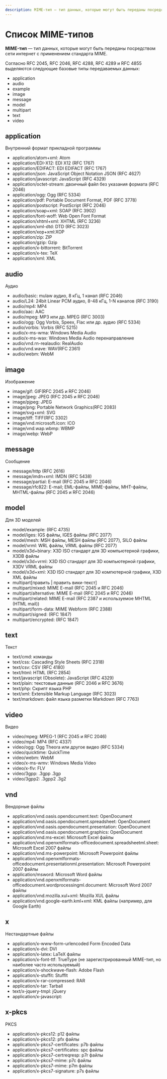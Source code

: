 ```yaml
---
description: MIME-тип — тип данных, которые могут быть переданы посредством сети интернет с применением стандарта MIME
---
```


# Список MIME-типов

**MIME-тип** — тип данных, которые могут быть переданы посредством сети интернет с применением стандарта MIME.

Согласно RFC 2045, RFC 2046, RFC 4288, RFC 4289 и RFC 4855 выделяются следующие базовые типы передаваемых данных:

-   application
-   audio
-   example
-   image
-   message
-   model
-   multipart
-   text
-   video

## application

Внутренний формат прикладной программы

-   application/atom+xml: Atom
-   application/EDI-X12: EDI X12 (RFC 1767)
-   application/EDIFACT: EDI EDIFACT (RFC 1767)
-   application/json: JavaScript Object Notation JSON (RFC 4627)
-   application/javascript: JavaScript (RFC 4329)
-   application/octet-stream: двоичный файл без указания формата (RFC 2046)
-   application/ogg: Ogg (RFC 5334)
-   application/pdf: Portable Document Format, PDF (RFC 3778)
-   application/postscript: PostScript (RFC 2046)
-   application/soap+xml: SOAP (RFC 3902)
-   application/font-woff: Web Open Font Format
-   application/xhtml+xml: XHTML (RFC 3236)
-   application/xml-dtd: DTD (RFC 3023)
-   application/xop+xml:XOP
-   application/zip: ZIP
-   application/gzip: Gzip
-   application/x-bittorrent: BitTorrent
-   application/x-tex: TeX
-   application/xml: XML

## audio

Аудио

-   audio/basic: mulaw аудио, 8 кГц, 1 канал (RFC 2046)
-   audio/L24: 24bit Linear PCM аудио, 8-48 кГц, 1-N каналов (RFC 3190)
-   audio/mp4: MP4
-   audio/aac: AAC
-   audio/mpeg: MP3 или др. MPEG (RFC 3003)
-   audio/ogg: Ogg Vorbis, Speex, Flac или др. аудио (RFC 5334)
-   audio/vorbis: Vorbis (RFC 5215)
-   audio/x-ms-wma: Windows Media Audio
-   audio/x-ms-wax: Windows Media Audio перенаправление
-   audio/vnd.rn-realaudio: RealAudio
-   audio/vnd.wave: WAV(RFC 2361)
-   audio/webm: WebM

## image

Изображение

-   image/gif: GIF(RFC 2045 и RFC 2046)
-   image/jpeg: JPEG (RFC 2045 и RFC 2046)
-   image/pjpeg: JPEG
-   image/png: Portable Network Graphics(RFC 2083)
-   image/svg+xml: SVG
-   image/tiff: TIFF(RFC 3302)
-   image/vnd.microsoft.icon: ICO
-   image/vnd.wap.wbmp: WBMP
-   image/webp: WebP

## message

Сообщение

-   message/http (RFC 2616)
-   message/imdn+xml: IMDN (RFC 5438)
-   message/partial: E-mail (RFC 2045 и RFC 2046)
-   message/rfc822: E-mail; EML-файлы, MIME-файлы, MHT-файлы, MHTML-файлы (RFC 2045 и RFC 2046)

## model

Для 3D моделей

-   model/example: (RFC 4735)
-   model/iges: IGS файлы, IGES файлы (RFC 2077)
-   model/mesh: MSH файлы, MESH файлы (RFC 2077), SILO файлы
-   model/vrml: WRL файлы, VRML файлы (RFC 2077)
-   model/x3d+binary: X3D ISO стандарт для 3D компьютерной графики, X3DB файлы
-   model/x3d+vrml: X3D ISO стандарт для 3D компьютерной графики, X3DV VRML файлы
-   model/x3d+xml: X3D ISO стандарт для 3D компютерной графики, X3D XML файлы
-   multipart[править | править вики-текст]
-   multipart/mixed: MIME E-mail (RFC 2045 и RFC 2046)
-   multipart/alternative: MIME E-mail (RFC 2045 и RFC 2046)
-   multipart/related: MIME E-mail (RFC 2387 и используемое MHTML (HTML mail))
-   multipart/form-data: MIME Webform (RFC 2388)
-   multipart/signed: (RFC 1847)
-   multipart/encrypted: (RFC 1847)

## text

Текст

-   text/cmd: команды
-   text/css: Cascading Style Sheets (RFC 2318)
-   text/csv: CSV (RFC 4180)
-   text/html: HTML (RFC 2854)
-   text/javascript (Obsolete): JavaScript (RFC 4329)
-   text/plain: текстовые данные (RFC 2046 и RFC 3676)
-   text/php: Скрипт языка PHP
-   text/xml: Extensible Markup Language (RFC 3023)
-   text/markdown: файл языка разметки Markdown (RFC 7763)

## video

Видео

-   video/mpeg: MPEG-1 (RFC 2045 и RFC 2046)
-   video/mp4: MP4 (RFC 4337)
-   video/ogg: Ogg Theora или другое видео (RFC 5334)
-   video/quicktime: QuickTime
-   video/webm: WebM
-   video/x-ms-wmv: Windows Media Video
-   video/x-flv: FLV
-   video/3gpp: .3gpp .3gp
-   video/3gpp2: .3gpp2 .3g2

## vnd

Вендорные файлы

-   application/vnd.oasis.opendocument.text: OpenDocument
-   application/vnd.oasis.opendocument.spreadsheet: OpenDocument
-   application/vnd.oasis.opendocument.presentation: OpenDocument
-   application/vnd.oasis.opendocument.graphics: OpenDocument
-   application/vnd.ms-excel: Microsoft Excel файлы
-   application/vnd.openxmlformats-officedocument.spreadsheetml.sheet: Microsoft Excel 2007 файлы
-   application/vnd.ms-powerpoint: Microsoft Powerpoint файлы
-   application/vnd.openxmlformats-officedocument.presentationml.presentation: Microsoft Powerpoint 2007 файлы
-   application/msword: Microsoft Word файлы
-   application/vnd.openxmlformats-officedocument.wordprocessingml.document: Microsoft Word 2007 файлы
-   application/vnd.mozilla.xul+xml: Mozilla XUL файлы
-   application/vnd.google-earth.kml+xml: KML файлы (например, для Google Earth)

## x

Нестандартные файлы

-   application/x-www-form-urlencoded Form Encoded Data
-   application/x-dvi: DVI
-   application/x-latex: LaTeX файлы
-   application/x-font-ttf: TrueType (не зарегистрированный MIME-тип, но наиболее часто используемый)
-   application/x-shockwave-flash: Adobe Flash
-   application/x-stuffit: StuffIt
-   application/x-rar-compressed: RAR
-   application/x-tar: Tarball
-   text/x-jquery-tmpl: jQuery
-   application/x-javascript:

## x-pkcs

PKCS

-   application/x-pkcs12: p12 файлы
-   application/x-pkcs12: pfx файлы
-   application/x-pkcs7-certificates: p7b файлы
-   application/x-pkcs7-certificates: spc файлы
-   application/x-pkcs7-certreqresp: p7r файлы
-   application/x-pkcs7-mime: p7c файлы
-   application/x-pkcs7-mime: p7m файлы
-   application/x-pkcs7-signature: p7s файлы
